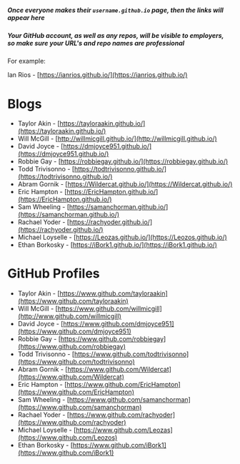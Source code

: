 ##### Once everyone makes their `username.github.io` page, then the links will appear here

##### Your GitHub account, as well as any repos, will be visible to employers, so make sure your URL's and repo names are professional

For example:

Ian Rios - [https://ianrios.github.io/](https://ianrios.github.io/)

# Blogs

- Taylor Akin - [https://tayloraakin.github.io/](https://tayloraakin.github.io/)
- Will McGill - [http://willmicgill.github.io/](http://willmicgill.github.io/)
- David Joyce - [https://dmjoyce951.github.io/](https://dmjoyce951.github.io/)
- Robbie Gay - [https://robbiegay.github.io/](https://robbiegay.github.io/)
- Todd Trivisonno - [https://todtrivisonno.github.io/](https://todtrivisonno.github.io/)
- Abram Gornik - [https://Wildercat.github.io/](https://Wildercat.github.io/)
- Eric Hampton - [https://EricHampton.github.io/](https://EricHampton.github.io/)
- Sam Wheeling - [https://samanchorman.github.io/](https://samanchorman.github.io/)
- Rachael Yoder - [https://rachyoder.github.io/](https://rachyoder.github.io/)
- Michael Loyselle - [https://Leozas.github.io/](https://Leozos.github.io/)
- Ethan Borkosky - [https://iBork1.github.io/](https://iBork1.github.io/)

# GitHub Profiles

- Taylor Akin - [https://www.github.com/tayloraakin](https://www.github.com/tayloraakin)
- Will McGill - [https://www.github.com/willmicgill](http://www.github.com/willmicgill)
- David Joyce - [https://www.github.com/dmjoyce951](https://www.github.com/dmjoyce951)
- Robbie Gay - [https://www.github.com/robbiegay](https://www.github.com/robbiegay)
- Todd Trivisonno - [https://www.github.com/todtrivisonno](https://www.github.com/todtrivisonno)
- Abram Gornik - [https://www.github.com/Wildercat](https://www.github.com/Wildercat)
- Eric Hampton - [https://www.github.com/EricHampton](https://www.github.com/EricHampton)
- Sam Wheeling - [https://www.github.com/samanchorman](https://www.github.com/samanchorman)
- Rachael Yoder - [https://www.github.com/rachyoder](https://www.github.com/rachyoder)
- Michael Loyselle - [https://www.github.com/Leozas](https://www.github.com/Leozos)
- Ethan Borkosky - [https://www.github.com/iBork1](https://www.github.com/iBork1)

